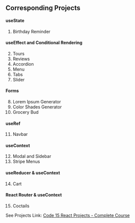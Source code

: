 ## Corresponding Projects

#### useState

1. Birthday Reminder

#### useEffect and Conditional Rendering

2. Tours
3. Reviews
4. Accordion
5. Menu
6. Tabs
7. Slider

#### Forms

8. Lorem Ipsum Generator
9. Color Shades Generator
10. Grocery Bud

#### useRef

11. Navbar

#### useContext

12. Modal and Sidebar
13. Stripe Menus

#### useReducer & useContext

14. Cart

#### React Router & useContext

15. Coctails

See Projects Link: [Code 15 React Projects - Complete Course](https://www.youtube.com/watch?v=a_7Z7C_JCyo&t=0s)
